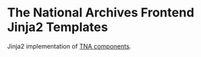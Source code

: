 # The National Archives Frontend Jinja2 Templates

Jinja2 implementation of [TNA components](https://github.com/nationalarchives/tna-frontend).

